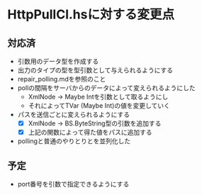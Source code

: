 HttpPullCl.hsに対する変更点
===========================

対応済
------

* 引数用のデータ型を作成する
* 出力のタイプの型を型引数として与えられるようにする
* repair_polling.mdを参照のこと
* pollの間隔をサーバからのデータによって変えられるようにした
	+ XmlNode -> Maybe Intを引数として取るようにし
	+ それによってTVar (Maybe Int)の値を変更していく
* パスを送信ごとに変えられるようにする
	+ [x] XmlNode -> BS.ByteString型の引数を追加する
	+ [x] 上記の関数によって得た値をパスに追加する
* pollingと普通のやりとりとを並列化した

予定
----

* port番号を引数で指定できるようにする
